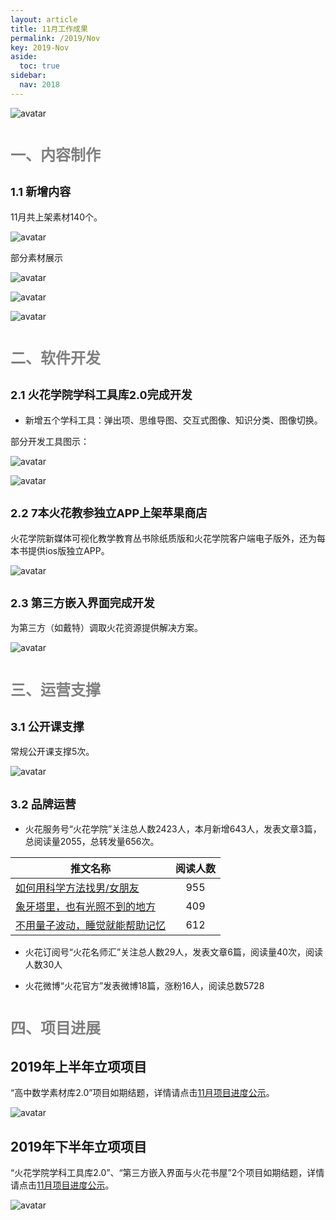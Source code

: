 ```yaml
---
layout: article
title: 11月工作成果
permalink: /2019/Nov
key: 2019-Nov
aside:
  toc: true
sidebar:
  nav: 2018
---
```


<bro/><bro/>

![avatar](images/20191100.png)

# <font size="5" color="gray">一、内容制作</font>

## <font size="4" >1.1 新增内容</font>

11月共上架素材140个。

![avatar](images/20191101.png)

部分素材展示

![avatar](images/201911002.png)

![avatar](images/201911003.png)

![avatar](images/201911004.png)

# <font size="5" color="gray">二、软件开发</font>

## <font size="4" >2.1 火花学院学科工具库2.0完成开发</font>

- 新增五个学科工具：弹出项、思维导图、交互式图像、知识分类、图像切换。

部分开发工具图示：

![avatar](images/20191105.png)

![avatar](images/201911005.png)

## <font size="4" >2.2 7本火花教参独立APP上架苹果商店</font>

火花学院新媒体可视化教学教育丛书除纸质版和火花学院客户端电子版外，还为每本书提供ios版独立APP。

![avatar](images/201911006.png)

## <font size="4" >2.3 第三方嵌入界面完成开发</font>

为第三方（如戴特）调取火花资源提供解决方案。

![avatar](images/20191106.png)

# <font size="5" color="gray">三、运营支撑</font>

## <font size="4" >3.1 公开课支撑</font>

常规公开课支撑5次。

![avatar](images/201911007.png)

## <font size="4" >3.2 品牌运营</font>

- 火花服务号“火花学院”关注总人数2423人，本月新增643人，发表文章3篇，总阅读量2055，总转发量656次。

| 推文名称 |  阅读人数  | 
|-------------|:------:|
[如何用科学方法找男/女朋友](https://mp.weixin.qq.com/s/T5f7K1_zYSjvrOx1-kZntA)|	955|
[象牙塔里，也有光照不到的地方](https://mp.weixin.qq.com/s/kZ_n59dOHPoJeJ_5ZJ_qTA)|	409|
[不用量子波动，睡觉就能帮助记忆](https://mp.weixin.qq.com/s/yeNq2EpvvdIf1klCjfqCCg)|	612|

- 火花订阅号“火花名师汇”关注总人数29人，发表文章6篇，阅读量40次，阅读人数30人

- 火花微博“火花官方”发表微博18篇，涨粉16人，阅读总数5728

# <font size="5" color="gray">四、项目进展</font>

## 2019年上半年立项项目

“高中数学素材库2.0”项目如期结题，详情请点击[11月项目进度公示](https://github.com/Xiyue-team/doc_monthlyreport/blob/master/project/Nov.md)。
 
![avatar](images/20191007.png)

## 2019年下半年立项项目

“火花学院学科工具库2.0”、“第三方嵌入界面与火花书屋”2个项目如期结题，详情请点击[11月项目进度公示](https://github.com/Xiyue-team/doc_monthlyreport/blob/master/project/Nov.md)。

![avatar](images/20191008.png)


